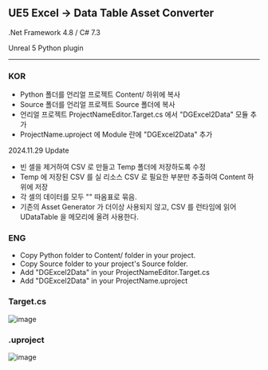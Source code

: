 ## UE5 Excel -> Data Table Asset Converter

.Net Framework 4.8 / C# 7.3

Unreal 5 Python plugin

---

### KOR
  + Python 폴더를 언리얼 프로젝트 Content/ 하위에 복사
  + Source 폴더를 언리얼 프로젝트 Source 폴더에 복사
  + 언리얼 프로젝트 ProjectNameEditor.Target.cs 에서 "DGExcel2Data" 모듈 추가
  + ProjectName.uproject 에 Module 란에 "DGExcel2Data" 추가

2024.11.29 Update
  + 빈 셀을 제거하여 CSV 로 만들고 Temp 폴더에 저장하도록 수정
  + Temp 에 저장된 CSV 를 실 리소스 CSV 로 필요한 부분만 추출하여 Content 하위에 저장
  + 각 셀의 데이터를 모두 "" 따옴표로 묶음.
  + 기존의 Asset Generator 가 더이상 사용되지 않고, CSV 를 런타임에 읽어 UDataTable 을 메모리에 올려 사용한다.
 
### ENG
  + Copy Python folder to Content/ folder in your project.
  + Copy Source folder to your project's Source folder.
  + Add "DGExcel2Data" in your ProjectNameEditor.Target.cs
  + Add "DGExcel2Data" in your ProjectName.uproject

### Target.cs
![image](https://github.com/Kympy/Unreal_Excel2Data/assets/65384983/282cd628-e010-4b1f-b912-fa82a21bad05)

### .uproject
![image](https://github.com/Kympy/Unreal_Excel2Data/assets/65384983/7c0755d2-3826-4bab-8edf-80075ed6b214)



